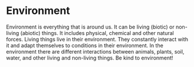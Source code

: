 # Environment
Environment is everything that is around us. It can be living (biotic) or non-living (abiotic) things. It includes physical, chemical and other natural forces. Living things live in their environment. They constantly interact with it and adapt themselves to conditions in their environment. In the environment there are different interactions between animals, plants, soil, water, and other living and non-living things.
Be kind to environment!

